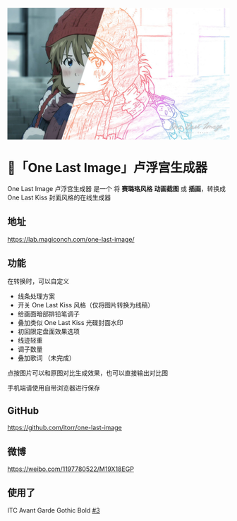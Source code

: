 ![小明日香真可爱啊啊啊啊啊啊](simple.jpg)

# 🧸「One Last Image」卢浮宫生成器

One Last Image 卢浮宫生成器 是一个 将 **赛璐珞风格** **动画截图** 或 **插画**，转换成 One Last Kiss 封面风格的在线生成器

## 地址
https://lab.magiconch.com/one-last-image/


## 功能
在转换时，可以自定义
 - 线条处理方案
 - 开关 One Last Kiss 风格（仅将图片转换为线稿）
 - 给画面暗部排铅笔调子
 - 叠加类似 One Last Kiss 光碟封面水印
 - 初回限定盘面效果选项
 - 线迹轻重
 - 调子数量
 - 叠加歌词 （未完成）

点按图片可以和原图对比生成效果，也可以直接输出对比图

手机端请使用自带浏览器进行保存


## GitHub
https://github.com/itorr/one-last-image

## 微博
https://weibo.com/1197780522/M19X18EGP

## 使用了
ITC Avant Garde Gothic Bold [#3](https://github.com/itorr/one-last-image/issues/3)